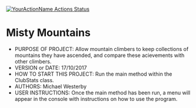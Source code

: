 [![YourActionName Actions Status](https://github.com/mwesterby/misty-mountains/workflows/Java-CI-with-Maven/badge.svg)](https://github.com/{userName}/{repoName}/actions)

# Misty Mountains

- PURPOSE OF PROJECT: Allow mountain climbers to keep collections of mountains they have ascended, and compare these acievements with other climbers.
- VERSION or DATE: 17/10/2017
- HOW TO START THIS PROJECT: Run the main method within the ClubStats class.
- AUTHORS: Michael Westerby
- USER INSTRUCTIONS: Once the main method has been run, a menu will appear in the console with instructions on how to use the program.
